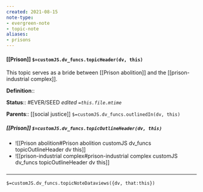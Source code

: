 ```yaml
---
created: 2021-08-15
note-type: 
- evergreen-note
- topic-note
aliases:
- prisons
---
```

 
#### [[Prison]] `$=customJS.dv_funcs.topicHeader(dv, this)`

This topic serves as a bride between [[Prison abolition]] and the [[prison-industrial complex]].

**Definition**::

**Status**:: #EVER/SEED 
*edited `=this.file.mtime`*

**Parents**:: [[social justice]]
`$=customJS.dv_funcs.outlinedIn(dv, this)`

##### [[Prison]] `$=customJS.dv_funcs.topicOutlineHeader(dv, this)`
- ![[Prison abolition#Prison abolition customJS dv_funcs topicOutlineHeader dv this]]
- ![[prison-industrial complex#prison-industrial complex customJS dv_funcs topicOutlineHeader dv this]]

### <hr class="dataviews"/>

`$=customJS.dv_funcs.topicNoteDataviews({dv, that:this})`